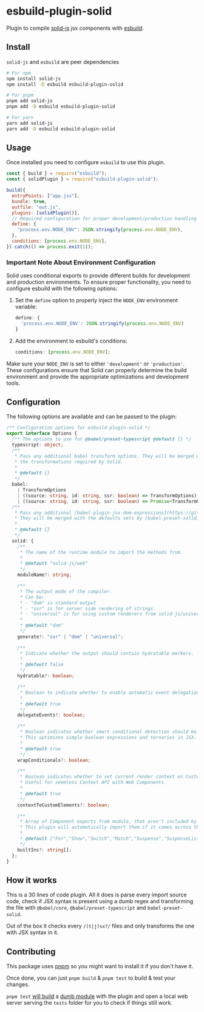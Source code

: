 # esbuild-plugin-solid

Plugin to compile [solid-js](https://github.com/ryansolid/solid) jsx components with [esbuild](https://esbuild.github.io/).

## Install

`solid-js` and `esbuild` are peer dependencies

```bash
# For npm
npm install solid-js
npm install -D esbuild esbuild-plugin-solid

# For pnpm
pnpm add solid-js
pnpm add -D esbuild esbuild-plugin-solid

# For yarn
yarn add solid-js
yarn add -D esbuild esbuild-plugin-solid
```

## Usage

Once installed you need to configure `esbuild` to use this plugin.

```js
const { build } = require("esbuild");
const { solidPlugin } = require("esbuild-plugin-solid");

build({
  entryPoints: ["app.jsx"],
  bundle: true,
  outfile: "out.js",
  plugins: [solidPlugin()],
  // Required configuration for proper development/production handling
  define: {
    "process.env.NODE_ENV": JSON.stringify(process.env.NODE_ENV),
  },
  conditions: [process.env.NODE_ENV],
}).catch(() => process.exit(1));
```

### Important Note About Environment Configuration

Solid uses conditional exports to provide different builds for development and production environments. To ensure proper functionality, you need to configure esbuild with the following options:

1. Set the `define` option to properly inject the `NODE_ENV` environment variable:

   ```js
   define: {
     'process.env.NODE_ENV': JSON.stringify(process.env.NODE_ENV)
   }
   ```

2. Add the environment to esbuild's conditions:
   ```js
   conditions: [process.env.NODE_ENV];
   ```

Make sure your `NODE_ENV` is set to either `'development'` or `'production'`. These configurations ensure that Solid can properly determine the build environment and provide the appropriate optimizations and development tools.

## Configuration

The following options are available and can be passed to the plugin:

```ts
/** Configuration options for esbuild-plugin-solid */
export interface Options {
  /** The options to use for @babel/preset-typescript @default {} */
  typescript: object;
  /**
   * Pass any additional babel transform options. They will be merged with
   * the transformations required by Solid.
   *
   * @default {}
   */
  babel:
    | TransformOptions
    | ((source: string, id: string, ssr: boolean) => TransformOptions)
    | ((source: string, id: string, ssr: boolean) => Promise<TransformOptions>);
  /**
   * Pass any additional [babel-plugin-jsx-dom-expressions](https://github.com/ryansolid/dom-expressions/tree/main/packages/babel-plugin-jsx-dom-expressions#plugin-options).
   * They will be merged with the defaults sets by [babel-preset-solid](https://github.com/solidjs/solid/blob/main/packages/babel-preset-solid/index.js#L8-L25).
   *
   * @default {}
   */
  solid: {
    /**
     * The name of the runtime module to import the methods from.
     *
     * @default "solid-js/web"
     */
    moduleName?: string;

    /**
     * The output mode of the compiler.
     * Can be:
     * - "dom" is standard output
     * - "ssr" is for server side rendering of strings.
     * - "universal" is for using custom renderers from solid-js/universal
     *
     * @default "dom"
     */
    generate?: "ssr" | "dom" | "universal";

    /**
     * Indicate whether the output should contain hydratable markers.
     *
     * @default false
     */
    hydratable?: boolean;

    /**
     * Boolean to indicate whether to enable automatic event delegation on camelCase.
     *
     * @default true
     */
    delegateEvents?: boolean;

    /**
     * Boolean indicates whether smart conditional detection should be used.
     * This optimizes simple boolean expressions and ternaries in JSX.
     *
     * @default true
     */
    wrapConditionals?: boolean;

    /**
     * Boolean indicates whether to set current render context on Custom Elements and slots.
     * Useful for seemless Context API with Web Components.
     *
     * @default true
     */
    contextToCustomElements?: boolean;

    /**
     * Array of Component exports from module, that aren't included by default with the library.
     * This plugin will automatically import them if it comes across them in the JSX.
     *
     * @default ["For","Show","Switch","Match","Suspense","SuspenseList","Portal","Index","Dynamic","ErrorBoundary"]
     */
    builtIns?: string[];
  };
}
```

## How it works

This is a 30 lines of code plugin. All it does is parse every import source code, check if JSX syntax is present using a dumb regex and transforming the file with `@babel/core`, `@babel/preset-typescript` and `babel-preset-solid`.

Out of the box it checks every `/(t|j)sx?/` files and only transforms the one with JSX syntax in it.

## Contributing

This package uses [pnpm](https://pnpm.js.org/) so you might want to install it if you don't have it.

Once done, you can just `pnpm build` & `pnpm test` to build & test your changes.

`pnpm test` [will build](./scripts/test.js) a [dumb module](./tests/index.tsx) with the plugin and open a local web server serving the `tests` folder for you to check if things still work.
